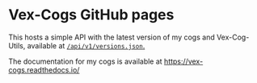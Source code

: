 # Vex-Cogs GitHub pages

This hosts a simple API with the latest version of my cogs and Vex-Cog-Utils, available at [`/api/v1/versions.json`.](https://vexed01.github.io/Vex-Cogs/api/v1/versions.json)

The documentation for my cogs is available at https://vex-cogs.readthedocs.io/
